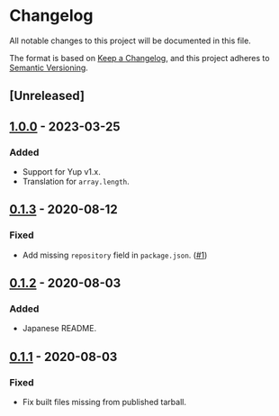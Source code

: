 # Changelog

All notable changes to this project will be documented in this file.

The format is based on [Keep a Changelog](https://keepachangelog.com/en/1.0.0/),
and this project adheres to [Semantic Versioning](https://semver.org/spec/v2.0.0.html).

## [Unreleased]

## [1.0.0] - 2023-03-25

### Added

- Support for Yup v1.x.
- Translation for `array.length`.

## [0.1.3] - 2020-08-12

### Fixed

- Add missing `repository` field in `package.json`. ([#1](https://github.com/pocka/yup-locale-ja/issues/1))

## [0.1.2] - 2020-08-03

### Added

- Japanese README.

## [0.1.1] - 2020-08-03

### Fixed

- Fix built files missing from published tarball.

[1.0.0]: https://github.com/pocka/yup-locale-ja/compare/v0.1.3...v1.0.0
[0.1.3]: https://github.com/pocka/yup-locale-ja/compare/v0.1.2...v0.1.3
[0.1.2]: https://github.com/pocka/yup-locale-ja/compare/v0.1.1...v0.1.2
[0.1.1]: https://github.com/pocka/yup-locale-ja/releases/tag/v0.1.1
